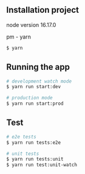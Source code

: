 ## Installation project

node version 16.17.0

pm - yarn

```bash
$ yarn
```

## Running the app

```bash
# development watch mode
$ yarn run start:dev

# production mode
$ yarn run start:prod
```

## Test

```bash
# e2e tests
$ yarn run tests:e2e

# unit tests
$ yarn run tests:unit
$ yarn run test:unit-watch
```
